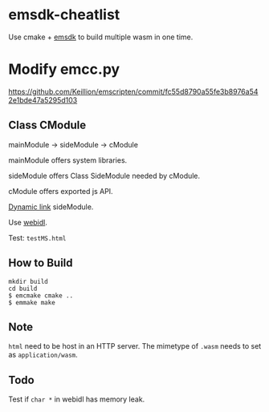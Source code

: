 # emsdk-cheatlist

Use cmake + [emsdk](https://emscripten.org/index.html) to build multiple wasm in one time.


# Modify emcc.py

https://github.com/Keillion/emscripten/commit/fc55d8790a55fe3b8976a542e1bde47a5295d103


## Class CModule

mainModule -> sideModule -> cModule

mainModule offers system libraries.

sideModule offers Class SideModule needed by cModule.

cModule offers exported js API.

[Dynamic link](https://github.com/emscripten-core/emscripten/wiki/Linking) sideModule.

Use [webidl](https://emscripten.org/docs/porting/connecting_cpp_and_javascript/WebIDL-Binder.html).

Test: `testMS.html`



## How to Build

```shell
mkdir build
cd build
$ emcmake cmake ..
$ emmake make
``` 



## Note

`html` need to be host in an HTTP server. The mimetype of `.wasm` needs to set as `application/wasm`.



## Todo

Test if `char *` in webidl has memory leak.
